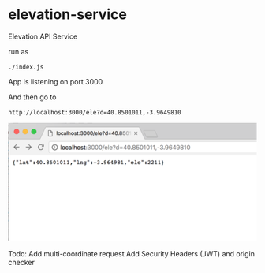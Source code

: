 # elevation-service
Elevation API Service

run as

	./index.js

App is listening on port 3000

And then go to
 
	http://localhost:3000/ele?d=40.8501011,-3.9649810
	

<img src="result.png">

Todo:
Add multi-coordinate request
Add Security Headers (JWT) and origin checker
